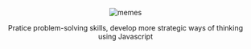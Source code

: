 <div align="center">

![memes](https://miro.medium.com/max/1290/0*s2ivt9cecdqsXvts.gif)

Pratice problem-solving skills, develop more strategic ways of thinking using Javascript

<div/>